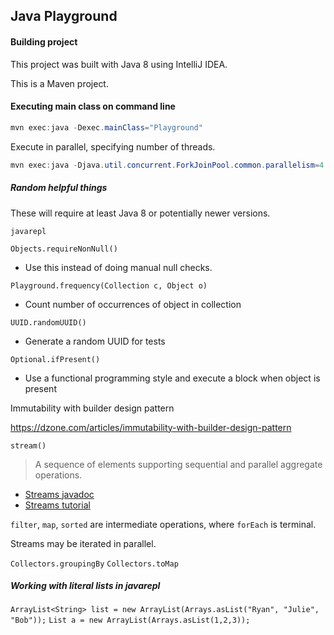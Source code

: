 ## Java Playground

#### Building project

This project was built with Java 8 using IntelliJ IDEA.

This is a Maven project. 

#### Executing main class on command line

```java
mvn exec:java -Dexec.mainClass="Playground"
```


Execute in parallel, specifying number of threads.

```java
mvn exec:java -Djava.util.concurrent.ForkJoinPool.common.parallelism=4 -Dexec.mainClass="Parallel"

```


##### Random helpful things

These will require at least Java 8 or potentially newer versions.

`javarepl`

`Objects.requireNonNull()`

* Use this instead of doing manual null checks.

`Playground.frequency(Collection c, Object o)`

* Count number of occurrences of object in collection

`UUID.randomUUID()`

* Generate a random UUID for tests

`Optional.ifPresent()`

* Use a functional programming style and execute a block when object is present

Immutability with builder design pattern

https://dzone.com/articles/immutability-with-builder-design-pattern

`stream()`

> A sequence of elements supporting sequential and parallel aggregate operations.

* [Streams javadoc](https://docs.oracle.com/javase/8/docs/api/java/util/stream/Stream.html)
* [Streams tutorial](https://winterbe.com/posts/2014/07/31/java8-stream-tutorial-examples/)

`filter`, `map`, `sorted` are intermediate operations, where `forEach` is terminal.

Streams may be iterated in parallel.

`Collectors.groupingBy`
`Collectors.toMap`


##### Working with literal lists in javarepl

`ArrayList<String> list = new ArrayList(Arrays.asList("Ryan", "Julie", "Bob"));`
`List a = new ArrayList(Arrays.asList(1,2,3));`

